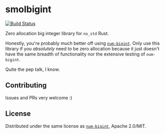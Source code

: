 # smolbigint

[![Build Status](https://travis-ci.org/chocol4te/smolbigint.svg?branch=master)](https://travis-ci.org/chocol4te/smolbigint)

Zero allocation big integer library for `no_std` Rust.

Honestly, you're probably much better off using [`num-bigint`](https://github.com/rust-num/num-bigint). Only use this library if you *absolutely* need to be zero allocation because it just doesn't have the same breadth of functionality nor the extensive testing of `num-bigint`.

Quite the pep talk, I know.

## Contributing

Issues and PRs very welcome :)

## License

Distributed under the same license as [`num-bigint`](https://github.com/rust-num/num-bigint), Apache 2.0/MIT.
